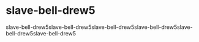 # slave-bell-drew5
slave-bell-drew5slave-bell-drew5slave-bell-drew5slave-bell-drew5slave-bell-drew5slave-bell-drew5
